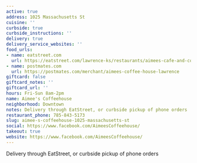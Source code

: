 ```yaml
---
active: true
address: 1025 Massachusetts St
cuisine: ''
curbside: true
curbside_instructions: ''
delivery: true
delivery_service_websites: ''
food_urls:
- name: eatstreet.com
  url: https://eatstreet.com/lawrence-ks/restaurants/aimees-cafe-and-coffee-house
- name: postmates.com
  url: https://postmates.com/merchant/aimees-coffee-house-lawrence
giftcard: false
giftcard_notes: ''
giftcard_url: ''
hours: Fri-Sun 8am-2pm
name: Aimee's Coffeehouse
neighborhood: Downtown
notes: Delivery through EatStreet, or curbside pickup of phone orders
restaurant_phone: 785-843-5173
slug: aimee-s-coffeehouse-1025-massachusetts-st
social: https://www.facebook.com/AimeesCoffeehouse/
takeout: true
website: https://www.facebook.com/AimeesCoffeehouse/
---
```


Delivery through EatStreet, or curbside pickup of phone orders